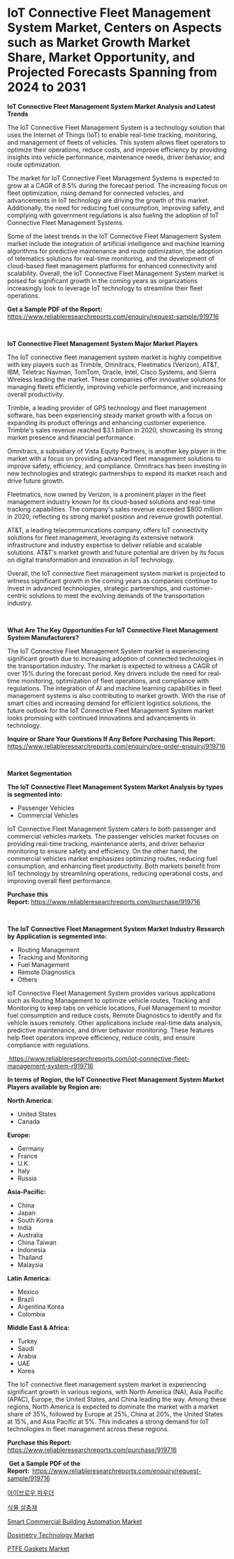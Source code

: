 <p><h1>IoT Connective Fleet Management System Market, Centers on Aspects such as Market Growth Market Share, Market Opportunity, and Projected Forecasts Spanning from 2024 to 2031</h1></p><p><strong>IoT Connective Fleet Management System Market Analysis and Latest Trends</strong></p>
<p><p>The IoT Connective Fleet Management System is a technology solution that uses the Internet of Things (IoT) to enable real-time tracking, monitoring, and management of fleets of vehicles. This system allows fleet operators to optimize their operations, reduce costs, and improve efficiency by providing insights into vehicle performance, maintenance needs, driver behavior, and route optimization.</p><p>The market for IoT Connective Fleet Management Systems is expected to grow at a CAGR of 8.5% during the forecast period. The increasing focus on fleet optimization, rising demand for connected vehicles, and advancements in IoT technology are driving the growth of this market. Additionally, the need for reducing fuel consumption, improving safety, and complying with government regulations is also fueling the adoption of IoT Connective Fleet Management Systems.</p><p>Some of the latest trends in the IoT Connective Fleet Management System market include the integration of artificial intelligence and machine learning algorithms for predictive maintenance and route optimization, the adoption of telematics solutions for real-time monitoring, and the development of cloud-based fleet management platforms for enhanced connectivity and scalability. Overall, the IoT Connective Fleet Management System market is poised for significant growth in the coming years as organizations increasingly look to leverage IoT technology to streamline their fleet operations.</p></p>
<p><strong>Get a Sample PDF of the Report:&nbsp;</strong> <a href="https://www.reliableresearchreports.com/enquiry/request-sample/919716">https://www.reliableresearchreports.com/enquiry/request-sample/919716</a></p>
<p>&nbsp;</p>
<p><strong>IoT Connective Fleet Management System Major Market Players</strong></p>
<p><p>The IoT connective fleet management system market is highly competitive with key players such as Trimble, Omnitracs, Fleetmatics (Verizon), AT&T, IBM, Teletrac Navman, TomTom, Oracle, Intel, Cisco Systems, and Sierra Wireless leading the market. These companies offer innovative solutions for managing fleets efficiently, improving vehicle performance, and increasing overall productivity.</p><p>Trimble, a leading provider of GPS technology and fleet management software, has been experiencing steady market growth with a focus on expanding its product offerings and enhancing customer experience. Trimble's sales revenue reached $3.1 billion in 2020, showcasing its strong market presence and financial performance.</p><p>Omnitracs, a subsidiary of Vista Equity Partners, is another key player in the market with a focus on providing advanced fleet management solutions to improve safety, efficiency, and compliance. Omnitracs has been investing in new technologies and strategic partnerships to expand its market reach and drive future growth.</p><p>Fleetmatics, now owned by Verizon, is a prominent player in the fleet management industry known for its cloud-based solutions and real-time tracking capabilities. The company's sales revenue exceeded $800 million in 2020, reflecting its strong market position and revenue growth potential.</p><p>AT&T, a leading telecommunications company, offers IoT connectivity solutions for fleet management, leveraging its extensive network infrastructure and industry expertise to deliver reliable and scalable solutions. AT&T's market growth and future potential are driven by its focus on digital transformation and innovation in IoT technology.</p><p>Overall, the IoT connective fleet management system market is projected to witness significant growth in the coming years as companies continue to invest in advanced technologies, strategic partnerships, and customer-centric solutions to meet the evolving demands of the transportation industry.</p></p>
<p>&nbsp;</p>
<p><strong>What Are The Key Opportunities For IoT Connective Fleet Management System Manufacturers?</strong></p>
<p><p>The IoT Connective Fleet Management System market is experiencing significant growth due to increasing adoption of connected technologies in the transportation industry. The market is expected to witness a CAGR of over 15% during the forecast period. Key drivers include the need for real-time monitoring, optimization of fleet operations, and compliance with regulations. The integration of AI and machine learning capabilities in fleet management systems is also contributing to market growth. With the rise of smart cities and increasing demand for efficient logistics solutions, the future outlook for the IoT Connective Fleet Management System market looks promising with continued innovations and advancements in technology.</p></p>
<p><strong>Inquire or Share Your Questions If Any Before Purchasing This Report:</strong> <a href="https://www.reliableresearchreports.com/enquiry/pre-order-enquiry/919716">https://www.reliableresearchreports.com/enquiry/pre-order-enquiry/919716</a></p>
<p>&nbsp;</p>
<p><strong>Market Segmentation</strong></p>
<p><strong>The IoT Connective Fleet Management System Market Analysis by types is segmented into:</strong></p>
<p><ul><li>Passenger Vehicles</li><li>Commercial Vehicles</li></ul></p>
<p><p>IoT Connective Fleet Management System caters to both passenger and commercial vehicles markets. The passenger vehicles market focuses on providing real-time tracking, maintenance alerts, and driver behavior monitoring to ensure safety and efficiency. On the other hand, the commercial vehicles market emphasizes optimizing routes, reducing fuel consumption, and enhancing fleet productivity. Both markets benefit from IoT technology by streamlining operations, reducing operational costs, and improving overall fleet performance.</p></p>
<p><strong>Purchase this Report:&nbsp;</strong><a href="https://www.reliableresearchreports.com/purchase/919716">https://www.reliableresearchreports.com/purchase/919716</a></p>
<p>&nbsp;</p>
<p><strong>The IoT Connective Fleet Management System Market Industry Research by Application is segmented into:</strong></p>
<p><ul><li>Routing Management</li><li>Tracking and Monitoring</li><li>Fuel Management</li><li>Remote Diagnostics</li><li>Others</li></ul></p>
<p><p>IoT Connective Fleet Management System provides various applications such as Routing Management to optimize vehicle routes, Tracking and Monitoring to keep tabs on vehicle locations, Fuel Management to monitor fuel consumption and reduce costs, Remote Diagnostics to identify and fix vehicle issues remotely. Other applications include real-time data analysis, predictive maintenance, and driver behavior monitoring. These features help fleet operators improve efficiency, reduce costs, and ensure compliance with regulations.</p></p>
<p><a href="https://www.reliableresearchreports.com/iot-connective-fleet-management-system-r919716">&nbsp;https://www.reliableresearchreports.com/iot-connective-fleet-management-system-r919716</a></p>
<p><strong>In terms of Region, the IoT Connective Fleet Management System Market Players available by Region are:</strong></p>
<p>
    <p> <strong> North America: </strong>
        <ul>
            <li>United States</li>
            <li>Canada</li>
        </ul>
        </p> 
    <p> <strong> Europe: </strong>
        <ul>
            <li>Germany</li>
            <li>France</li>
            <li>U.K.</li>
            <li>Italy</li>
            <li>Russia</li>
        </ul>
        </p> 
    <p> <strong> Asia-Pacific: </strong>
        <ul>
            <li>China</li>
            <li>Japan</li>
            <li>South Korea</li>
            <li>India</li>
            <li>Australia</li>
            <li>China Taiwan</li>
            <li>Indonesia</li>
            <li>Thailand</li>
            <li>Malaysia</li>
        </ul>
        </p> 
    <p> <strong> Latin America: </strong>
        <ul>
            <li>Mexico</li>
            <li>Brazil</li>
            <li>Argentina Korea</li>
            <li>Colombia</li>
        </ul>
        </p> 
    <p> <strong> Middle East & Africa: </strong>
        <ul>
            <li>Turkey</li>
            <li>Saudi</li>
            <li>Arabia</li>
            <li>UAE</li>
            <li>Korea</li>
        </ul>
    </p>
    </p>
<p><p>The IoT connective fleet management system market is experiencing significant growth in various regions, with North America (NA), Asia Pacific (APAC), Europe, the United States, and China leading the way. Among these regions, North America is expected to dominate the market with a market share of 35%, followed by Europe at 25%, China at 20%, the United States at 15%, and Asia Pacific at 5%. This indicates a strong demand for IoT technologies in fleet management across these regions.</p></p>
<p><strong>Purchase this Report: </strong><a href="https://www.reliableresearchreports.com/purchase/919716">https://www.reliableresearchreports.com/purchase/919716</a></p>
<p>&nbsp;<strong>Get a Sample PDF of the Report:&nbsp;&nbsp;</strong><a href="https://www.reliableresearchreports.com/enquiry/request-sample/919716">https://www.reliableresearchreports.com/enquiry/request-sample/919716</a></p>
<p><strong></strong></p>
<p><p><a href="https://medium.com/@percyhagernes9778/%EC%95%84%EC%9D%B4%EB%B8%8C%EB%A1%9C%EC%9A%B0-%ED%8C%8C%EC%9A%B0%EB%8D%94-%EC%8B%9C%EC%9E%A5-%EB%B3%B4%EA%B3%A0%EC%84%9C-%EC%A0%9C%ED%92%88-%EC%9C%A0%ED%98%95-%EC%9B%90-%EC%83%89%EC%83%81-%EC%82%BC-%EC%83%89%EC%83%81-%EA%B8%B0%ED%83%80-%EC%B5%9C%EC%A2%85-%EC%82%AC%EC%9A%A9%EC%B2%98-%EC%8A%88%ED%8D%BC%EB%A7%88%EC%BC%93-%ED%99%94%EC%9E%A5%ED%92%88-%EB%A7%A4%EC%9E%A5-%EA%B8%B0%ED%83%80-%EB%B0%8F-%EC%A7%80%EC%97%AD-2024-2031-46032494e06f">아이브로우 파우더</a></p><p><a href="https://medium.com/@ucghafeg91/%EC%A7%80%EC%97%AD-%EC%9C%A0%ED%98%95-%EC%A3%BC%EC%A3%BC-%EC%9A%A9%EC%95%A1-%ED%9D%AC%EC%84%9D%EC%A0%9C-%EB%B0%8F-%EC%9D%91%EC%9A%A9-%EB%B6%84%EC%95%BC-%EC%8B%9D%EB%AC%BC-%EC%A7%88%EB%B3%91-%EA%B4%80%EB%A6%AC-%ED%95%B4%EC%B6%A9-%EA%B4%80%EB%A6%AC-%EB%B3%84-%EA%B8%80%EB%A1%9C%EB%B2%8C-%EC%8B%9D%EB%AC%BC-%EC%82%B4%EC%B6%A9%EC%A0%9C-%EC%8B%9C%EC%9E%A5-%EB%8F%99%ED%96%A5-%EB%B0%8F-%EC%84%B1%EC%9E%A5-%EA%B8%B0%ED%9A%8C%EB%A5%BC-%ED%8F%89%EA%B0%80%ED%95%A9%EB%8B%88%EB%8B%A4-3909760d2e01">식물 살충제</a></p><p><a href="https://github.com/GroverBarry/Market-Research-Report-List-6/blob/main/smart-commercial-building-automation-market.md">Smart Commercial Building Automation Market</a></p><p><a href="https://github.com/widyafarer/Market-Research-Report-List-1/blob/main/dosimetry-technology-market.md">Dosimetry Technology Market</a></p><p><a href="https://www.linkedin.com/pulse/ptfe-gaskets-market-size-segmentation-trends-growth-analysis-hkxdf?trackingId=5lzNzeiWSeuhihDYKUiFFQ%3D%3D">PTFE Gaskets Market</a></p></p>